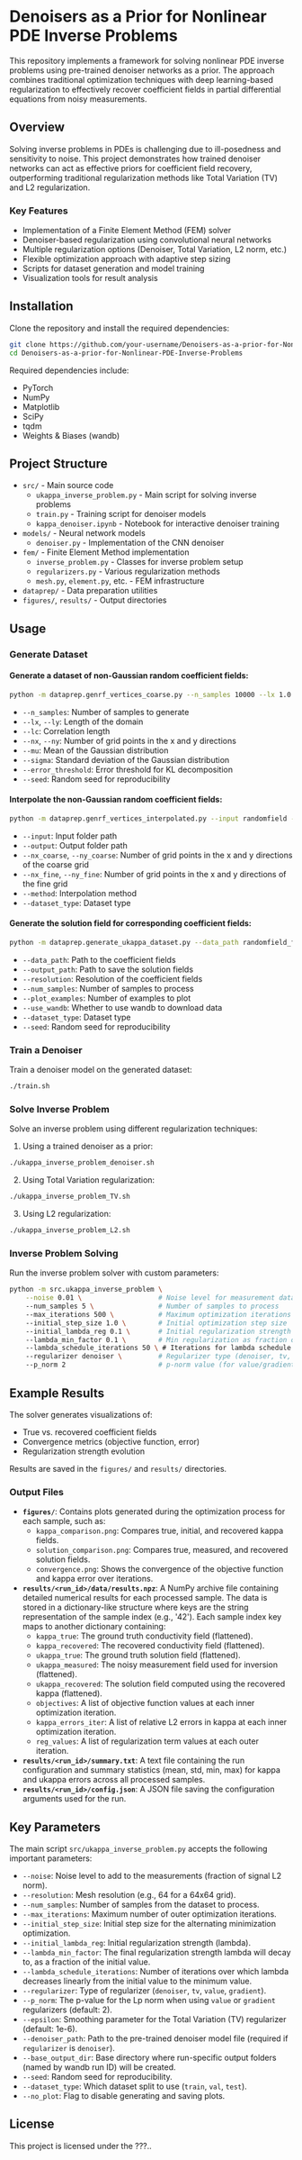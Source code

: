 # Denoisers as a Prior for Nonlinear PDE Inverse Problems

This repository implements a framework for solving nonlinear PDE inverse problems using pre-trained denoiser networks as a prior. The approach combines traditional optimization techniques with deep learning-based regularization to effectively recover coefficient fields in partial differential equations from noisy measurements.

## Overview

Solving inverse problems in PDEs is challenging due to ill-posedness and sensitivity to noise. This project demonstrates how trained denoiser networks can act as effective priors for coefficient field recovery, outperforming traditional regularization methods like Total Variation (TV) and L2 regularization.

### Key Features

- Implementation of a Finite Element Method (FEM) solver
- Denoiser-based regularization using convolutional neural networks
- Multiple regularization options (Denoiser, Total Variation, L2 norm, etc.)
- Flexible optimization approach with adaptive step sizing
- Scripts for dataset generation and model training
- Visualization tools for result analysis

## Installation

Clone the repository and install the required dependencies:

```bash
git clone https://github.com/your-username/Denoisers-as-a-prior-for-Nonlinear-PDE-Inverse-Problems.git
cd Denoisers-as-a-prior-for-Nonlinear-PDE-Inverse-Problems
```

Required dependencies include:
- PyTorch
- NumPy
- Matplotlib
- SciPy
- tqdm
- Weights & Biases (wandb)

## Project Structure

- `src/` - Main source code
  - `ukappa_inverse_problem.py` - Main script for solving inverse problems
  - `train.py` - Training script for denoiser models
  - `kappa_denoiser.ipynb` - Notebook for interactive denoiser training
- `models/` - Neural network models
  - `denoiser.py` - Implementation of the CNN denoiser
- `fem/` - Finite Element Method implementation
  - `inverse_problem.py` - Classes for inverse problem setup
  - `regularizers.py` - Various regularization methods
  - `mesh.py`, `element.py`, etc. - FEM infrastructure
- `dataprep/` - Data preparation utilities
- `figures/`, `results/` - Output directories

## Usage

### Generate Dataset

#### Generate a dataset of non-Gaussian random coefficient fields:

```bash
python -m dataprep.genrf_vertices_coarse.py --n_samples 10000 --lx 1.0 --ly 1.0 --lc 0.2 --nx 32 --ny 32 --mu 2.7 --sigma 0.3 --error_threshold 1e-3 --seed 0
```

- `--n_samples`: Number of samples to generate
- `--lx`, `--ly`: Length of the domain
- `--lc`: Correlation length
- `--nx`, `--ny`: Number of grid points in the x and y directions
- `--mu`: Mean of the Gaussian distribution
- `--sigma`: Standard deviation of the Gaussian distribution
- `--error_threshold`: Error threshold for KL decomposition
- `--seed`: Random seed for reproducibility

#### Interpolate the non-Gaussian random coefficient fields:

```bash
python -m dataprep.genrf_vertices_interpolated.py --input randomfield --output randomfield_fine --nx_coarse 32 --ny_coarse 32 --nx_fine 256 --ny_fine 256 --method cubic --dataset_type train
```

- `--input`: Input folder path
- `--output`: Output folder path
- `--nx_coarse`, `--ny_coarse`: Number of grid points in the x and y directions of the coarse grid
- `--nx_fine`, `--ny_fine`: Number of grid points in the x and y directions of the fine grid
- `--method`: Interpolation method
- `--dataset_type`: Dataset type

#### Generate the solution field for corresponding coefficient fields:

```bash
python -m dataprep.generate_ukappa_dataset.py --data_path randomfield_fine --output_path randomfield_fine_solution --resolution 256 --num_samples (leave blank for all) --plot_examples 5 --use_wandb False --dataset_type train --seed 0
```

- `--data_path`: Path to the coefficient fields
- `--output_path`: Path to save the solution fields
- `--resolution`: Resolution of the coefficient fields
- `--num_samples`: Number of samples to process
- `--plot_examples`: Number of examples to plot
- `--use_wandb`: Whether to use wandb to download data
- `--dataset_type`: Dataset type
- `--seed`: Random seed for reproducibility

### Train a Denoiser

Train a denoiser model on the generated dataset:

```bash
./train.sh
```

### Solve Inverse Problem

Solve an inverse problem using different regularization techniques:

1. Using a trained denoiser as a prior:
```bash
./ukappa_inverse_problem_denoiser.sh
```

2. Using Total Variation regularization:
```bash
./ukappa_inverse_problem_TV.sh
```

3. Using L2 regularization:
```bash
./ukappa_inverse_problem_L2.sh
```

### Inverse Problem Solving

Run the inverse problem solver with custom parameters:

```bash
python -m src.ukappa_inverse_problem \
    --noise 0.01 \                   # Noise level for measurement data
    --num_samples 5 \                # Number of samples to process
    --max_iterations 500 \           # Maximum optimization iterations
    --initial_step_size 1.0 \        # Initial optimization step size
    --initial_lambda_reg 0.1 \       # Initial regularization strength
    --lambda_min_factor 0.1 \        # Min regularization as fraction of initial
    --lambda_schedule_iterations 50 \ # Iterations for lambda schedule
    --regularizer denoiser \         # Regularizer type (denoiser, tv, value, gradient)
    --p_norm 2                       # p-norm value (for value/gradient regularizers)
```

## Example Results

The solver generates visualizations of:
- True vs. recovered coefficient fields
- Convergence metrics (objective function, error)
- Regularization strength evolution

Results are saved in the `figures/` and `results/` directories.

### Output Files

- **`figures/`**: Contains plots generated during the optimization process for each sample, such as:
    - `kappa_comparison.png`: Compares true, initial, and recovered kappa fields.
    - `solution_comparison.png`: Compares true, measured, and recovered solution fields.
    - `convergence.png`: Shows the convergence of the objective function and kappa error over iterations.
- **`results/<run_id>/data/results.npz`**: A NumPy archive file containing detailed numerical results for each processed sample. The data is stored in a dictionary-like structure where keys are the string representation of the sample index (e.g., '42'). Each sample index key maps to another dictionary containing:
    - `kappa_true`: The ground truth conductivity field (flattened).
    - `kappa_recovered`: The recovered conductivity field (flattened).
    - `ukappa_true`: The ground truth solution field (flattened).
    - `ukappa_measured`: The noisy measurement field used for inversion (flattened).
    - `ukappa_recovered`: The solution field computed using the recovered kappa (flattened).
    - `objectives`: A list of objective function values at each inner optimization iteration.
    - `kappa_errors_iter`: A list of relative L2 errors in kappa at each inner optimization iteration.
    - `reg_values`: A list of regularization term values at each outer iteration.
- **`results/<run_id>/summary.txt`**: A text file containing the run configuration and summary statistics (mean, std, min, max) for kappa and ukappa errors across all processed samples.
- **`results/<run_id>/config.json`**: A JSON file saving the configuration arguments used for the run.

## Key Parameters

The main script `src/ukappa_inverse_problem.py` accepts the following important parameters:

- `--noise`: Noise level to add to the measurements (fraction of signal L2 norm).
- `--resolution`: Mesh resolution (e.g., 64 for a 64x64 grid).
- `--num_samples`: Number of samples from the dataset to process.
- `--max_iterations`: Maximum number of outer optimization iterations.
- `--initial_step_size`: Initial step size for the alternating minimization optimization.
- `--initial_lambda_reg`: Initial regularization strength (lambda).
- `--lambda_min_factor`: The final regularization strength lambda will decay to, as a fraction of the initial value.
- `--lambda_schedule_iterations`: Number of iterations over which lambda decreases linearly from the initial value to the minimum value.
- `--regularizer`: Type of regularizer (`denoiser`, `tv`, `value`, `gradient`).
- `--p_norm`: The p-value for the Lp norm when using `value` or `gradient` regularizers (default: 2).
- `--epsilon`: Smoothing parameter for the Total Variation (TV) regularizer (default: 1e-6).
- `--denoiser_path`: Path to the pre-trained denoiser model file (required if `regularizer` is `denoiser`).
- `--base_output_dir`: Base directory where run-specific output folders (named by wandb run ID) will be created.
- `--seed`: Random seed for reproducibility.
- `--dataset_type`: Which dataset split to use (`train`, `val`, `test`).
- `--no_plot`: Flag to disable generating and saving plots.

## License

This project is licensed under the ???..